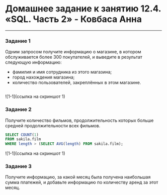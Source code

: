 # Домашнее задание к занятию 12.4. «SQL. Часть 2» - Ковбаса Анна

---

### Задание 1

Одним запросом получите информацию о магазине, в котором обслуживается более 300 покупателей, и выведите в результат следующую информацию: 
- фамилия и имя сотрудника из этого магазина;
- город нахождения магазина;
- количество пользователей, закреплённых в этом магазине.

```sql

```

![1-1](ссылка на скриншот 1)

### Задание 2

Получите количество фильмов, продолжительность которых больше средней продолжительности всех фильмов.

```sql
SELECT COUNT(1) 
FROM sakila.film 
WHERE length > (SELECT AVG(length) FROM sakila.film);
```
![1-1](ссылка на скриншот 1)


### Задание 3

Получите информацию, за какой месяц была получена наибольшая сумма платежей, и добавьте информацию по количеству аренд за этот месяц.
